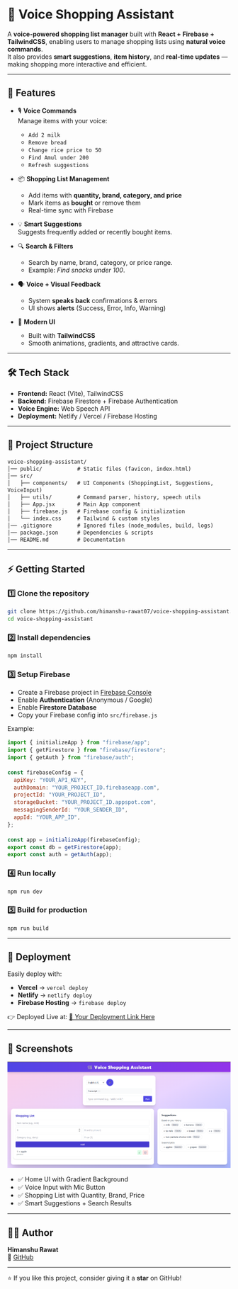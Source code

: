 # 🛒 Voice Shopping Assistant

A **voice-powered shopping list manager** built with **React + Firebase + TailwindCSS**, enabling users to manage shopping lists using **natural voice commands**.  
It also provides **smart suggestions**, **item history**, and **real-time updates** — making shopping more interactive and efficient.

---

## 🚀 Features

- 🎙️ **Voice Commands**  
  Manage items with your voice:
  - `Add 2 milk`
  - `Remove bread`
  - `Change rice price to 50`
  - `Find Amul under 200`
  - `Refresh suggestions`

- 📦 **Shopping List Management**  
  - Add items with **quantity, brand, category, and price**  
  - Mark items as **bought** or remove them  
  - Real-time sync with Firebase  

- 💡 **Smart Suggestions**  
  Suggests frequently added or recently bought items.

- 🔍 **Search & Filters**  
  - Search by name, brand, category, or price range.  
  - Example: *Find snacks under 100*.

- 🗣️ **Voice + Visual Feedback**  
  - System **speaks back** confirmations & errors  
  - UI shows **alerts** (Success, Error, Info, Warning)

- 🎨 **Modern UI**  
  - Built with **TailwindCSS**  
  - Smooth animations, gradients, and attractive cards.

---

## 🛠️ Tech Stack

- **Frontend:** React (Vite), TailwindCSS  
- **Backend:** Firebase Firestore + Firebase Authentication  
- **Voice Engine:** Web Speech API  
- **Deployment:** Netlify / Vercel / Firebase Hosting  

---

## 📂 Project Structure

```
voice-shopping-assistant/
│── public/           # Static files (favicon, index.html)
│── src/
│   ├── components/   # UI Components (ShoppingList, Suggestions, VoiceInput)
│   ├── utils/        # Command parser, history, speech utils
│   ├── App.jsx       # Main App component
│   ├── firebase.js   # Firebase config & initialization
│   └── index.css     # Tailwind & custom styles
│── .gitignore        # Ignored files (node_modules, build, logs)
│── package.json      # Dependencies & scripts
│── README.md         # Documentation
```

---

## ⚡ Getting Started

### 1️⃣ Clone the repository
```bash
git clone https://github.com/himanshu-rawat07/voice-shopping-assistant.git
cd voice-shopping-assistant
```

### 2️⃣ Install dependencies
```bash
npm install
```

### 3️⃣ Setup Firebase
- Create a Firebase project in [Firebase Console](https://console.firebase.google.com)  
- Enable **Authentication** (Anonymous / Google)  
- Enable **Firestore Database**  
- Copy your Firebase config into `src/firebase.js`  

Example:
```javascript
import { initializeApp } from "firebase/app";
import { getFirestore } from "firebase/firestore";
import { getAuth } from "firebase/auth";

const firebaseConfig = {
  apiKey: "YOUR_API_KEY",
  authDomain: "YOUR_PROJECT_ID.firebaseapp.com",
  projectId: "YOUR_PROJECT_ID",
  storageBucket: "YOUR_PROJECT_ID.appspot.com",
  messagingSenderId: "YOUR_SENDER_ID",
  appId: "YOUR_APP_ID",
};

const app = initializeApp(firebaseConfig);
export const db = getFirestore(app);
export const auth = getAuth(app);
```

### 4️⃣ Run locally
```bash
npm run dev
```

### 5️⃣ Build for production
```bash
npm run build
```

---

## 📢 Deployment

Easily deploy with:
- **Vercel** → `vercel deploy`  
- **Netlify** → `netlify deploy`  
- **Firebase Hosting** → `firebase deploy`  

👉 Deployed Live at: [🔗 Your Deployment Link Here](https://your-live-link.com)

---

## 📸 Screenshots 
![App Screenshot](https://raw.githubusercontent.com/himanshu-rawat07/voice-shopping-assistant/main/public/screenshots/app-preview.png)

- ✅ Home UI with Gradient Background  
- ✅ Voice Input with Mic Button  
- ✅ Shopping List with Quantity, Brand, Price  
- ✅ Smart Suggestions + Search Results  

---

## 👨‍💻 Author

**Himanshu Rawat**  
🔗 [GitHub](https://github.com/himanshu-rawat07)  

---

⭐ If you like this project, consider giving it a **star** on GitHub!
